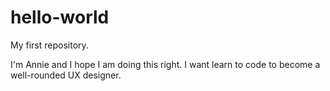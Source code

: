 # hello-world

My first repository.

I'm Annie and I hope I am doing this right.
I want learn to code to become a well-rounded UX designer.
